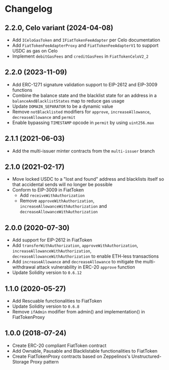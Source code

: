 # Changelog

## 2.2.0, Celo variant (2024-04-08)

- Add `ICeloGasToken` and `IFiatTokenFeeAdapter` per Celo documentation
- Add `FiatTokenFeeAdapterProxy` and `FiatTokenFeeAdapterV1` to support USDC as
  gas on Celo
- Implement `debitGasFees` and `creditGasFees` in `FiatTokenCeloV2_2`

## 2.2.0 (2023-11-09)

- Add ERC-1271 signature validation support to EIP-2612 and EIP-3009 functions
- Combine the balance state and the blacklist state for an address in a
  `balanceAndBlacklistStates` map to reduce gas usage
- Update `DOMAIN_SEPARATOR` to be a dynamic value
- Remove `notBlacklisted` modifiers for `approve`, `increaseAllowance`,
  `decreaseAllowance` and `permit`
- Enable bypassing `TIMESTAMP` opcode in `permit` by using `uint256.max`

## 2.1.1 (2021-06-03)

- Add the multi-issuer minter contracts from the `multi-issuer` branch

## 2.1.0 (2021-02-17)

- Move locked USDC to a "lost and found" address and blacklists itself so that
  accidental sends will no longer be possible
- Conform to EIP-3009 in FiatToken
  - Add `receiveWithAuthorization`
  - Remove `approveWithAuthorization`, `increaseAllowanceWithAuthorization` and
    `decreaseAllowanceWithAuthorization`

## 2.0.0 (2020-07-30)

- Add support for EIP-2612 in FiatToken
- Add `transferWithAuthorization`, `approveWithAuthorization`,
  `increaseAllowanceWithAuthorization`, `decreaseAllowanceWithAuthorization` to
  enable ETH-less transactions
- Add `increaseAllowance` and `decreaseAllowance` to mitigate the
  multi-withdrawal attack vulnerability in ERC-20 `approve` function
- Update Solidity version to `0.6.12`

## 1.1.0 (2020-05-27)

- Add Rescuable functionalities to FiatToken
- Update Solidity version to `0.6.8`
- Remove `ifAdmin` modifier from admin() and implementation() in FiatTokenProxy

## 1.0.0 (2018-07-24)

- Create ERC-20 compliant FiatToken contract
- Add Ownable, Pausable and Blacklistable functionalities to FiatToken
- Create FiatTokenProxy contracts based on Zeppelinos's Unstructured-Storage
  Proxy pattern
